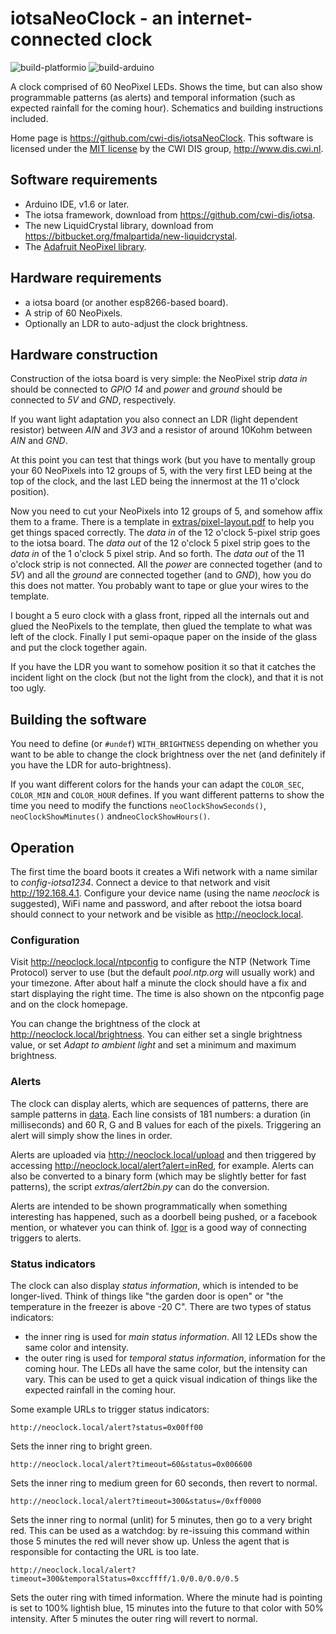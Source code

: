 # iotsaNeoClock - an internet-connected clock

![build-platformio](https://github.com/cwi-dis/iotsaNeoClock/workflows/build-platformio/badge.svg)
![build-arduino](https://github.com/cwi-dis/iotsaNeoClock/workflows/build-arduino/badge.svg)

A clock comprised of 60 NeoPixel LEDs. Shows the time, but can also show programmable patterns (as alerts) and temporal information (such as expected rainfall for the coming hour). Schematics and building instructions included.

Home page is <https://github.com/cwi-dis/iotsaNeoClock>.
This software is licensed under the [MIT license](LICENSE.txt) by the   CWI DIS group, <http://www.dis.cwi.nl>.

## Software requirements

* Arduino IDE, v1.6 or later.
* The iotsa framework, download from <https://github.com/cwi-dis/iotsa>.
* The new LiquidCrystal library, download from <https://bitbucket.org/fmalpartida/new-liquidcrystal>.
* The [Adafruit NeoPixel library](https://github.com/adafruit/Adafruit_NeoPixel).

## Hardware requirements

* a iotsa board (or another esp8266-based board).
* A strip of 60 NeoPixels.
* Optionally an LDR to auto-adjust the clock brightness.

## Hardware construction

Construction of the iotsa board is very simple: the NeoPixel strip _data in_ should be connected to _GPIO 14_ and _power_ and _ground_ should be connected to _5V_ and _GND_, respectively.

If you want light adaptation you also connect an LDR (light dependent resistor) between _AIN_ and _3V3_ and a resistor of around 10Kohm between _AIN_ and _GND_.

At this point you can test that things work (but you have to mentally group your 60 NeoPixels into 12 groups of 5, with the very first LED being at the top of the clock, and the last LED being the innermost at the 11 o'clock position).

Now you need to cut your NeoPixels into 12 groups of 5, and somehow affix them to a frame. There is a template in [extras/pixel-layout.pdf](extras/pixel-layout.pdf) to help you get things spaced correctly. The _data in_ of the 12 o'clock 5-pixel strip goes to the iotsa board. The _data out_ of the 12 o'clock 5 pixel strip goes to the _data in_ of the 1 o'clock 5 pixel strip. And so forth. The _data out_ of the 11 o'clock strip is not connected. All the _power_ are connected together (and to _5V_) and all the _ground_ are connected together (and to _GND_), how you do this does not matter. You probably want to tape or glue your wires to the template.

I bought a 5 euro clock with a glass front, ripped all the internals out and glued the NeoPixels to the template, then glued the template to what was left of the clock. Finally I put semi-opaque paper on the inside of the glass and put the clock together again.

If you have the LDR you want to somehow position it so that it catches the incident light on the clock (but not the light from the clock), and that it is not too ugly.

## Building the software

You need to define (or `#undef`) `WITH_BRIGHTNESS` depending on whether you want to be able to change the clock brightness over the net (and definitely if you have the LDR for auto-brightness).

If you want different colors for the hands your can adapt the `COLOR_SEC`, `COLOR_MIN` and `COLOR_HOUR` defines. If you want different patterns to show the time you need to modify the functions `neoClockShowSeconds()`, `neoClockShowMinutes()` and`neoClockShowHours()`.

## Operation

The first time the board boots it creates a Wifi network with a name similar to _config-iotsa1234_.  Connect a device to that network and visit <http://192.168.4.1>. Configure your device name (using the name _neoclock_ is suggested), WiFi name and password, and after reboot the iotsa board should connect to your network and be visible as <http://neoclock.local>.

### Configuration

Visit <http://neoclock.local/ntpconfig> to configure the NTP (Network Time Protocol) server to use (but the default _pool.ntp.org_ will usually work) and your timezone. After about half a minute the clock should have a fix and start displaying the right time. The time is also shown on the ntpconfig page and on the clock homepage.

You can change the brightness of the clock at <http://neoclock.local/brightness>. You can either set a single brightness value, or set _Adapt to ambient light_ and set a minimum and maximum brightness.

### Alerts

The clock can display alerts, which are sequences of patterns, there are sample patterns in [data](data).
Each line consists of 181 numbers: a duration (in milliseconds) and 60 R, G and B values for each of the pixels. Triggering an alert will simply show the lines in order.

Alerts are uploaded via <http://neoclock.local/upload> and then triggered by accessing <http://neoclock.local/alert?alert=inRed>, for example. Alerts can also be converted to a binary form (which may be slightly better for fast patterns), the script _extras/alert2bin.py_ can do the conversion.

Alerts are intended to be shown programmatically when something interesting has happened, such as a doorbell being pushed, or a facebook mention, or whatever you can think of. [Igor](https://github.com/cwi-dis/iotsa) is a good way of connecting triggers to alerts.

### Status indicators

The clock can also display _status information_, which is intended to be longer-lived. Think of things like "the garden door is open" or "the temperature in the freezer is above -20 C". There are two types of status indicators:

* the inner ring is used for _main status information_. All 12 LEDs show the same color and intensity.
* the outer ring is used for _temporal status information_, information for the coming hour. The LEDs all have the same color, but the intensity can vary. This can be used to get a quick visual indication of things like the expected rainfall in the coming hour.

Some example URLs to trigger status indicators:

```
http://neoclock.local/alert?status=0x00ff00
```

Sets the inner ring to bright green.

```
http://neoclock.local/alert?timeout=60&status=0x006600
```
Sets the inner ring to medium green for 60 seconds, then revert to normal.

```
http://neoclock.local/alert?timeout=300&status=/0xff0000
```
Sets the inner ring to normal (unlit) for 5 minutes, then go to a very bright red. This can be used as a watchdog: by re-issuing this command within those 5 minutes the red will never show up. Unless the agent that is responsible for contacting the URL is too late.

```
http://neoclock.local/alert?timeout=300&temporalStatus=0xccffff/1.0/0.0/0.0/0.5
```
Sets the outer ring with timed information. Where the minute had is pointing is set to 100% lightish blue, 15 minutes into the future to that color with 50% intensity. After 5 minutes the outer ring will revert to normal.
